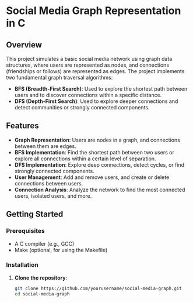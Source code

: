 # Social Media Graph Representation in C

## Overview

This project simulates a basic social media network using graph data structures, where users are represented as nodes, and connections (friendships or follows) are represented as edges. The project implements two fundamental graph traversal algorithms:

- **BFS (Breadth-First Search)**: Used to explore the shortest path between users and to discover connections within a specific distance.
- **DFS (Depth-First Search)**: Used to explore deeper connections and detect communities or strongly connected components.

## Features

- **Graph Representation**: Users are nodes in a graph, and connections between them are edges.
- **BFS Implementation**: Find the shortest path between two users or explore all connections within a certain level of separation.
- **DFS Implementation**: Explore deep connections, detect cycles, or find strongly connected components.
- **User Management**: Add and remove users, and create or delete connections between users.
- **Connection Analysis**: Analyze the network to find the most connected users, isolated users, and more.


## Getting Started

### Prerequisites

- A C compiler (e.g., GCC)
- Make (optional, for using the Makefile)

### Installation

1. **Clone the repository**:
   ```bash
   git clone https://github.com/yourusername/social-media-graph.git
   cd social-media-graph

